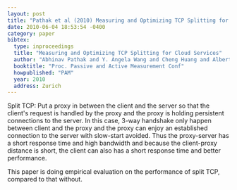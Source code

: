```yaml
---
layout: post
title: "Pathak et al (2010) Measuring and Optimizing TCP Splitting for Cloud Services (PAM)"
date: 2010-06-04 18:53:54 -0400
category: paper
bibtex:
  type: inproceedings
  title: "Measuring and Optimizing TCP Splitting for Cloud Services"
  author: "Abhinav Pathak and Y. Angela Wang and Cheng Huang and Albert Greenberg and Y. Charlie Hu and Jin Li and and Keith W. Ross"
  booktitle: "Proc. Passive and Active Measurement Conf"
  howpublished: "PAM"
  year: 2010
  address: Zurich
---
```

Split TCP: Put a proxy in between the client and the server so that the client's request is handled by the proxy and the proxy is holding persistent connections to the server. In this case, 3-way handshake only happen between client and the proxy and the proxy can enjoy an established connection to the server with slow-start avoided. Thus the proxy-server has a short response time and high bandwidth and because the client-proxy distance is short, the client can also has a short response time and better performance.

This paper is doing empirical evaluation on the performance of split TCP, compared to that without.
